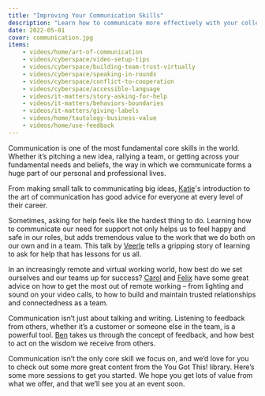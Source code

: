 ```yaml
---
title: "Improving Your Communication Skills"
description: "Learn how to communicate more effectively with your colleagues, managers, reports, and yourself."
date: 2022-05-01
cover: communication.jpg
items:
    - videos/home/art-of-communication
    - videos/cyberspace/video-setup-tips
    - videos/cyberspace/building-team-trust-virtually
    - videos/cyberspace/speaking-in-rounds
    - videos/cyberspace/conflict-to-cooperation
    - videos/cyberspace/accessible-language
    - videos/it-matters/story-asking-for-help
    - videos/it-matters/behaviors-boundaries
    - videos/it-matters/giving-labels
    - videos/home/tautology-business-value
    - videos/home/use-feedback
---
```



Communication is one of the most fundamental core skills in the world. Whether it’s pitching a new idea, rallying a team, or getting across your fundamental needs and beliefs, the way in which we communicate forms a huge part of our personal and professional lives.

From making small talk to communicating big ideas, [Katie](/people/katie-walker)'s introduction to the art of communication has good advice for everyone at every level of their career.

<library-item path="videos/home/art-of-communication"></library-item>

Sometimes, asking for help feels like the hardest thing to do. Learning how to communicate our need for support not only helps us to feel happy and safe in our roles, but adds tremendous value to the work that we do both on our own and in a team. This talk by [Veerle](/people/veerle-verhagen) tells a gripping story of learning to ask for help that has lessons for us all.

<library-item path="videos/it-matters/story-asking-for-help"></library-item>

In an increasingly remote and virtual working world, how best do we set ourselves and our teams up for success? [Carol](/people/carol-huang) and [Felix](/people/felix-kerger) have some great advice on how to get the most out of remote working – from lighting and sound on your video calls, to how to build and maintain trusted relationships and connectedness as a team.

<library-item path="videos/cyberspace/building-team-trust-virtually" item-class="mb-8"></library-item>
<library-item path="videos/cyberspace/video-setup-tips"></library-item>

Communication isn’t just about talking and writing. Listening to feedback from others, whether it’s a customer or someone else in the team, is a powerful tool. [Ben](/people/ben-bartle) takes us through the concept of feedback, and how best to act on the wisdom we receive from others.

<library-item path="videos/home/use-feedback"></library-item>

Communication isn’t the only core skill we focus on, and we’d love for you to check out some more great content from the You Got This! library. Here’s some more sessions to get you started. We hope you get lots of value from what we offer, and that we’ll see you at an event soon.
